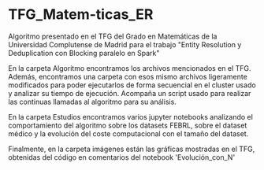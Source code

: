 # TFG_Matem-ticas_ER
Algoritmo presentado en el TFG del Grado en Matemáticas de la Universidad Complutense de Madrid para el trabajo "Entity Resolution y Deduplication con Blocking paralelo en Spark"

En la carpeta Algoritmo encontramos los archivos mencionados en el TFG. Además, encontramos una carpeta con esos mismo archivos ligeramente modificados para poder ejecutarlos de forma secuencial en el cluster usado y analizar su tiempo de ejecución. Acompaña un script usado para realizar las continuas llamadas al algoritmo para su análisis.

En la carpeta Estudios encontramos varios jupyter notebooks analizando el comportamiento del algoritmo sobre los datasets FEBRL, sobre el dataset médico y la evolución del coste computacional con el tamaño del dataset.

Finalmente, en la carpeta imágenes están las gráficas mostradas en el TFG, obtenidas del código en comentarios del notebook 'Evolución_con_N'
